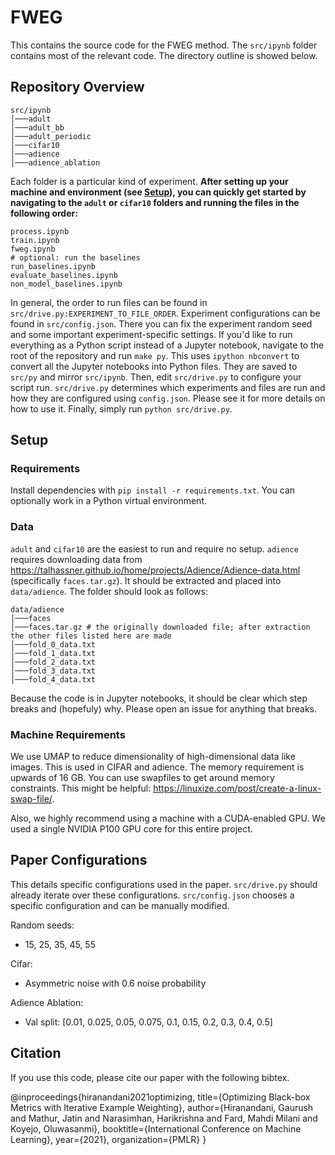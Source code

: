 # FWEG

This contains the source code for the FWEG method. The `src/ipynb` folder contains most of the relevant code. The directory outline is showed below.

## Repository Overview

```
src/ipynb
│───adult
│───adult_bb
│───adult_periodic
│───cifar10
│───adience
│───adience_ablation
```

Each folder is a particular kind of experiment. **After setting up your machine and environment (see [Setup](##Setup)), you can quickly get started by navigating to the `adult` or `cifar10` folders and running the files in the following order:**

```
process.ipynb
train.ipynb
fweg.ipynb
# optional: run the baselines
run_baselines.ipynb
evaluate_baselines.ipynb
non_model_baselines.ipynb
```

In general, the order to run files can be found in `src/drive.py:EXPERIMENT_TO_FILE_ORDER`. Experiment configurations can be found in `src/config.json`. There you can fix the experiment random seed and some important experiment-specific settings. If you'd like to run everything as a Python script instead of a Jupyter notebook, navigate to the root of the repository and run `make py`. This uses `ipython nbconvert` to convert all the Jupyter notebooks into Python files. They are saved to `src/py` and mirror `src/ipynb`. Then, edit `src/drive.py` to configure your script run. `src/drive.py` determines which experiments and files are run and how they are configured using `config.json`. Please see it for more details on how to use it. Finally, simply run `python src/drive.py`.

## Setup

### Requirements

Install dependencies with `pip install -r requirements.txt`. You can optionally work in a Python virtual environment.

### Data

`adult` and `cifar10` are the easiest to run and require no setup. `adience` requires downloading data from https://talhassner.github.io/home/projects/Adience/Adience-data.html (specifically `faces.tar.gz`). It should be extracted and placed into `data/adience`. The folder should look as follows:

```
data/adience
│───faces
│───faces.tar.gz # the originally downloaded file; after extraction the other files listed here are made
│───fold_0_data.txt
│───fold_1_data.txt
│───fold_2_data.txt
│───fold_3_data.txt
│───fold_4_data.txt
```

Because the code is in Jupyter notebooks, it should be clear which step breaks and (hopefuly) why. Please open an issue for anything that breaks.

### Machine Requirements

We use UMAP to reduce dimensionality of high-dimensional data like images. This is used in CIFAR and adience. The memory requirement is upwards
of 16 GB. You can use swapfiles to get around memory constraints. This might be helpful: https://linuxize.com/post/create-a-linux-swap-file/.

Also, we highly recommend using a machine with a CUDA-enabled GPU. We used a single NVIDIA P100 GPU core for this entire project.

## Paper Configurations

This details specific configurations used in the paper. `src/drive.py` should already iterate over these configurations. `src/config.json` chooses a specific configuration and can be manually modified.

Random seeds:

- 15, 25, 35, 45, 55

Cifar:

- Asymmetric noise with 0.6 noise probability

Adience Ablation:

- Val split: [0.01, 0.025, 0.05, 0.075, 0.1, 0.15, 0.2, 0.3, 0.4, 0.5]

## Citation

If you use this code, please cite our paper with the following bibtex.

@inproceedings{hiranandani2021optimizing,
  title={Optimizing Black-box Metrics with Iterative Example Weighting},
  author={Hiranandani, Gaurush and Mathur, Jatin and Narasimhan, Harikrishna and Fard, Mahdi Milani and Koyejo, Oluwasanmi},
  booktitle={International Conference on Machine Learning},
  year={2021},
  organization={PMLR}
}

